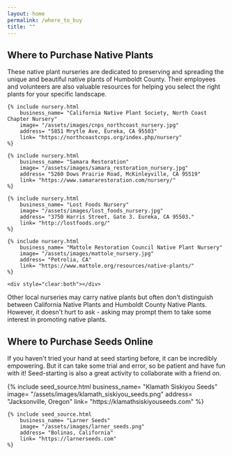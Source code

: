 ```yaml
---
layout: home                                                            
permalink: /where_to_buy
title: ""
---
```

<h2>Where to Purchase Native Plants</h2>
<p>
These native plant nurseries are dedicated to preserving and spreading the unique and beautiful  native plants of Humboldt County. Their employees and volunteers are also valuable resources for helping you select the right plants for your specific landscape. 
</p>
<div class="nursery-container">
	
	{% include nursery.html 
		business_name= "California Native Plant Society, North Coast Chapter Nursery"
		image= "/assets/images/cnps_northcoast_nursery.jpg" 
		address= "5851 Mrytle Ave, Eureka, CA 95503"
		link= "https://northcoastcnps.org/index.php/nursery"
	%}
	
	{% include nursery.html 
		business_name= "Samara Restoration"
		image= "/assets/images/samara_restoration_nursery.jpg" 
		address= "5260 Dows Prairie Road, McKinleyville, CA 95519"
		link= "https://www.samararestoration.com/nursery/"
	%}
	
	{% include nursery.html 
		business_name= "Lost Foods Nursery"
		image= "/assets/images/lost_foods_nursery.jpg" 
		address= "3750 Harris Street, Gate 3. Eureka, CA 95503." 
		link= "http://lostfoods.org/"
	%}
	
	{% include nursery.html 
		business_name= "Mattole Restoration Council Native Plant Nursery"
		image= "/assets/images/mattole_nursery.jpg" 
		address= "Petrolia, CA" 
		link= "https://www.mattole.org/resources/native-plants/"
	%}

	<div style="clear:both"></div>
</div>
<p>
Other local nurseries may carry native plants but often don't distinguish between California Native Plants and Humboldt County Native Plants. However, it doesn't hurt to ask - asking may prompt them to take some interest in promoting native plants.
</p>

<h2>Where to Purchase Seeds Online</h2>
<div class="seed-container">
	<p>If you haven't tried your hand at seed starting before, it can be incredibly empowering. But it can take some trial and error, so be patient and have fun with it! Seed-starting is also a great activity to collaborate with a friend on.  
	</p>	
	{% include seed_source.html 
		business_name= "Klamath Siskiyou Seeds"
		image= "/assets/images/klamath_siskiyou_seeds.png" 
		address= "Jacksonville, Oregon"
		link= "https://klamathsiskiyouseeds.com"
	%}
	
	{% include seed_source.html 
		business_name= "Larner Seeds"
		image= "/assets/images/larner_seeds.png" 
		address= "Bolinas, California"
		link= "https://larnerseeds.com"
	%}
</div>
